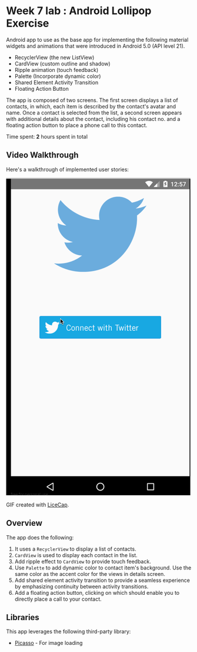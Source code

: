 # Week 7 lab : Android Lollipop Exercise

Android app to use as the base app for implementing the following material widgets and animations that were introduced in Android 5.0 (API level 21).

* RecyclerView (the new ListView)
* CardView (custom outline and shadow)
* Ripple animation (touch feedback)
* Palette (Incorporate dynamic color)
* Shared Element Activity Transition
* Floating Action Button

The app is composed of two screens. The first screen displays a list of contacts, in which, each item is described by the contact's avatar and name. Once a contact is selected from the list, a second screen appears with additional details about the contact, including his contact no. and a floating action button to place a phone call to this contact.

Time spent: **2** hours spent in total

## Video Walkthrough

Here's a walkthrough of implemented user stories:

<img src='https://github.com/dbirulia/dmitrys-twitter-client/blob/master/TwitterClient.gif' title='Video Walkthrough' width='' alt='Video Walkthrough' />

GIF created with [LiceCap](http://www.cockos.com/licecap/).

## Overview

The app does the following:

1. It uses a `RecyclerView` to display a list of contacts.
2. `CardView` is used to display each contact in the list.
3. Add ripple effect to `CardView` to provide touch feedback.
4. Use `Palette` to add dynamic color to contact item's background. Use the same color as the accent color for the views in details screen.
5. Add shared element activity transition to provide a seamless experience by emphasizing continuity between activity transitions.
6. Add a floating action button, clicking on which should enable you to directly place a call to your contact.

## Libraries

This app leverages the following third-party library:
* [Picasso](http://square.github.io/picasso/) - For image loading
